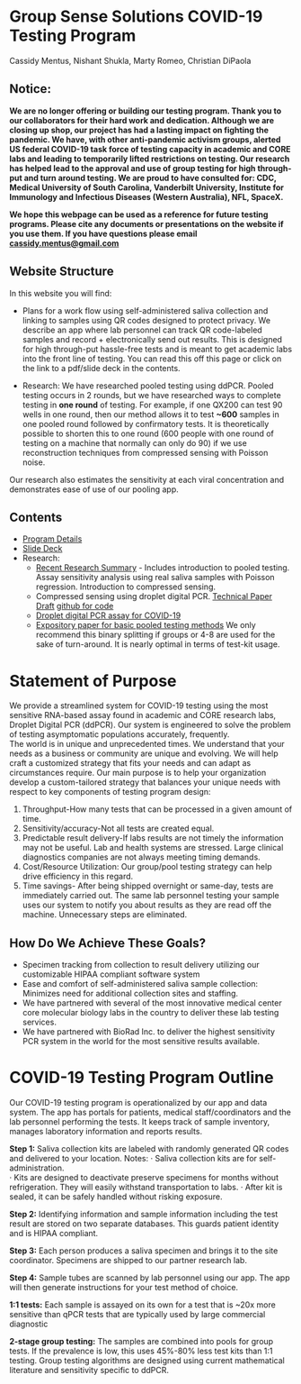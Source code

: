 # Group Sense Solutions COVID-19 Testing Program
Cassidy Mentus, Nishant Shukla, Marty Romeo, Christian DiPaola

## Notice: 
**We are no longer offering or building our testing program. Thank you to our collaborators for their hard work and dedication. Although we are closing up shop, our project has had a lasting impact on fighting the pandemic. We have, with other anti-pandemic activism groups, alerted US federal COVID-19 task force of testing capacity in academic and CORE labs and leading to temporarily lifted restrictions on testing. Our research has helped lead to the approval and use of group testing for high through-put and turn around testing. We are proud to have consulted for: CDC, Medical University of South Carolina, Vanderbilt University, Institute for Immunology and Infectious Diseases (Western Australia), NFL, SpaceX.**

**We hope this webpage can be used as a reference for future testing programs. Please cite any documents or presentations on the website if you use them. If you have questions please email cassidy.mentus@gmail.com**

## Website Structure
In this website you will find:
* Plans for a work flow using self-administered saliva collection and linking to samples using QR codes designed to protect privacy. We describe an app where lab personnel can track QR code-labeled samples and record + electronically send out results. This is designed for high through-put hassle-free tests and is meant to get academic labs into the front line of testing.  You can read this off this page or click on the link to a pdf/slide deck in the contents. 

* Research: We have researched pooled testing using ddPCR.  Pooled testing occurs in 2 rounds, but we have researched ways to complete testing in **one round** of testing. For example, if one QX200 can test 90 wells in one round, then our method allows it to test **~600** samples in one pooled round followed by confirmatory tests. It is theoretically possible to shorten this to one round (600 people with one round of testing on a machine that normally can only do 90) if we use reconstruction techniques from compressed sensing with Poisson noise.

Our research also estimates the sensitivity at each viral concentration and demonstrates ease of use of our pooling app.


## Contents
* [Program Details](GSS-COVID19-program.pdf)
* [Slide Deck](GSS-COVID19-program.pdf)
* Research:
    * [Recent Research Summary](grant_summary_8-13.pdf) - Includes introduction to pooled testing. Assay sensitivity analysis using real saliva samples with Poisson regression. Introduction to compressed sensing. 
    * Compressed sensing using droplet digital PCR. [Technical Paper Draft](https://github.com/cmentus/ddPCR-compressed-sensing/blob/master/PCR_CS_cmentus9-3.pdf) [github for code](https://github.com/cmentus/ddPCR-compressed-sensing)
    * [Droplet digital PCR assay for COVID-19](https://www.medrxiv.org/content/medrxiv/early/2020/05/11/2020.05.06.20090449.full.pdf)
    * [Expository paper for basic pooled testing methods](https://www.medrxiv.org/content/medrxiv/early/2020/04/16/2020.04.05.20050245.full.pdf)  We only recommend this binary splitting if groups or 4-8 are used for the sake of turn-around. It is nearly optimal in terms of test-kit usage.

# Statement of Purpose
We provide a streamlined system for COVID-19 testing using the most sensitive RNA-based assay found in academic and CORE research labs, Droplet Digital PCR (ddPCR).  Our system is engineered to solve the problem of testing asymptomatic populations accurately, frequently.  
	The world is in unique and unprecedented times.  We understand that your needs as a business or community are unique and evolving. We will help craft a customized strategy that fits your needs and can adapt as circumstances require. Our main purpose is to help your organization develop a custom-tailored strategy that balances your unique needs with respect to key components of testing program design:

1. Throughput-How many tests that can be processed in a given amount of time.
2. Sensitivity/accuracy-Not all tests are created equal. 
3. Predictable result delivery-If labs results are not timely the information may not be useful. Lab and health systems are stressed.  Large clinical diagnostics companies are not always meeting timing demands. 
4. Cost/Resource Utilization: Our group/pool testing strategy can help drive efficiency in this regard. 
5. Time savings- After being shipped overnight or same-day, tests are immediately carried out. The same lab personnel testing your sample uses our system to notify you about results as they are read off the machine. Unnecessary steps are eliminated.

## How Do We Achieve These Goals?
* Specimen tracking from collection to result delivery utilizing our customizable HIPAA compliant software system
* Ease and comfort of self-administered saliva sample collection: Minimizes need for additional collection sites and staffing. 
* We have partnered with several of the most innovative medical center core molecular biology labs in the country to deliver these lab testing services. 
* We have partnered with BioRad Inc. to deliver the highest sensitivity PCR system in the world for the most sensitive results available.

# COVID-19 Testing Program Outline

Our COVID-19 testing program is operationalized by our app and data system. The app has portals for patients, medical staff/coordinators and the lab personnel performing the tests. It keeps track of sample inventory, manages laboratory information and reports results.

**Step 1:** Saliva collection kits are labeled with randomly generated QR codes and delivered to your location. 
Notes: 
·	Saliva collection kits are for self-administration.  
·	Kits are designed to deactivate preserve specimens for months without refrigeration. They will easily withstand transportation to labs.
·	After kit is sealed, it can be safely handled without risking exposure.

**Step 2:**  Identifying information and sample information including the test result are stored on two separate databases. This guards patient identity and is HIPAA compliant.

**Step 3:** Each person produces a saliva specimen and brings it to the site coordinator.  Specimens are shipped to our partner research lab.

**Step 4:** Sample tubes are scanned by lab personnel using our app. The app will then generate instructions for your test method of choice.

**1:1 tests:** Each sample is assayed on its own for a test that is ~20x more sensitive than qPCR tests that are typically used by large commercial diagnostic 

**2-stage group testing:** The samples are combined into pools for group tests. If the prevalence is low, this uses 45%-80% less test kits than 1:1 testing. Group testing algorithms are designed using current mathematical literature and sensitivity specific to ddPCR. 

